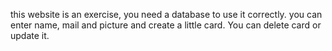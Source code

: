 this website is an exercise, you need a database to use it correctly. 
you can enter name, mail and picture and create a little card. You can delete card or update it.